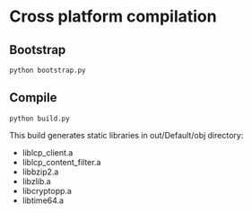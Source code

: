 # Cross platform compilation

## Bootstrap

```
python bootstrap.py
```

## Compile

```
python build.py
```

This build generates static libraries in out/Default/obj directory:

* liblcp_client.a
* liblcp_content_filter.a
* libbzip2.a
* libzlib.a
* libcryptopp.a
* libtime64.a
